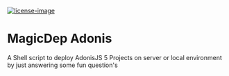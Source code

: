 [license-url]: LICENSE
[license-image]: https://img.shields.io/github/license/adonisjs/adonis-framework?style=for-the-badge

[![license-image]][license-url]

# MagicDep Adonis
A Shell script to deploy AdonisJS 5 Projects on server or local environment by just answering some fun question's

